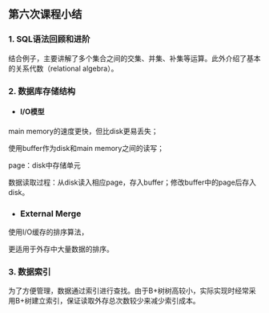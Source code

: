 ## 第六次课程小结

### 1. SQL语法回顾和进阶

结合例子，主要讲解了多个集合之间的交集、并集、补集等运算。此外介绍了基本的关系代数（relational algebra）。

### 2. 数据库存储结构

- #### I/O模型

main memory的速度更快，但比disk更易丢失；

使用buffer作为disk和main memory之间的读写；

page：disk中存储单元

数据读取过程：从disk读入相应page，存入buffer；修改buffer中的page后存入disk。

- ### External Merge

使用I/O缓存的排序算法，

更适用于外存中大量数据的排序。

### 3. 数据索引

为了方便管理，数据通过索引进行查找。由于B+树树高较小，实际实现时经常采用B+树建立索引，保证读取外存总次数较少来减少索引成本。
